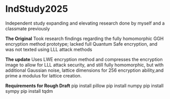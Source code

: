 # IndStudy2025
Independent study expanding and elevating research done by myself and a classmate previously

**The Original**
Took research findings regarding the fully homomorphic GGH encryption method prototype; lacked full Quantum Safe encryption, and was not texted using LLL attack methods 

**The update**
Uses LWE encryption method and compresses the encryption image to allow for LLL attack security, and still fully homomorphic, but with additional Gaussian noise, lattice dimensions for 256 encryption ability,and prime a modulus for lattice creation. 



**Requirements for Rough Draft**
pip install pillow
pip install numpy
pip install sympy
pip install tqdm

